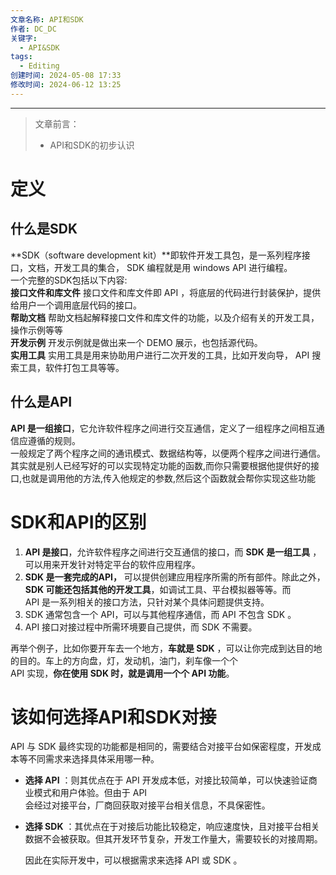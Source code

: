 ```yaml
---
文章名称: API和SDK
作者: DC_DC
关键字:
  - API&SDK
tags:
  - Editing
创建时间: 2024-05-08 17:33
修改时间: 2024-06-12 13:25
---
```


---
> 文章前言：
> - API和SDK的初步认识

# 定义  
  
## 什么是SDK  
  
**SDK（software development kit）**即软件开发工具包，是一系列程序接口，文档，开发工具的集合， SDK 编程就是用 windows API 进行编程。  
一个完整的SDK包括以下内容:        
**接口文件和库文件**     接口文件和库文件即 API ，将底层的代码进行封装保护，提供给用户一个调用底层代码的接口。  
**帮助文档**     帮助文档起解释接口文件和库文件的功能，以及介绍有关的开发工具，操作示例等等  
**开发示例**     开发示例就是做出来一个 DEMO 展示，也包括源代码。  
**实用工具**        实用工具是用来协助用户进行二次开发的工具，比如开发向导， API 搜索工具，软件打包工具等等。  
  
## 什么是API  
  
**API 是一组接口**，它允许软件程序之间进行交互通信，定义了一组程序之间相互通信应遵循的规则。  
一般规定了两个程序之间的通讯模式、数据结构等，以便两个程序之间进行通信。  
其实就是别人已经写好的可以实现特定功能的函数,而你只需要根据他提供好的接口,也就是调用他的方法,传入他规定的参数,然后这个函数就会帮你实现这些功能  
  
# SDK和API的区别  
  
1. **API 是接口**，允许软件程序之间进行交互通信的接口，而 **SDK 是一组工具** ，可以用来开发针对特定平台的软件应用程序。  
2. **SDK 是一套完成的API，** 可以提供创建应用程序所需的所有部件。除此之外，**SDK 可能还包括其他的开发工具**，如调试工具、平台模拟器等等。而  
   API 是一系列相关的接口方法，只针对某个具体问题提供支持。  
3. SDK 通常包含一个 API，可以与其他程序通信，而 API 不包含 SDK 。  
4. API 接口对接过程中所需环境要自己提供，而 SDK 不需要。  
  
再举个例子，比如你要开车去一个地方，**车就是 SDK** ，可以让你完成到达目的地的目的。车上的方向盘，灯，发动机，油门，刹车像一个个  
API 实现，**你在使用 SDK 时，就是调用一个个 API 功能**。  
  
# 该如何选择API和SDK对接  
  
API 与 SDK 最终实现的功能都是相同的，需要结合对接平台如保密程度，开发成本等不同需求来选择具体采用哪一种。  
  
- **选择 API** ：则其优点在于 API 开发成本低，对接比较简单，可以快速验证商业模式和用户体验。但由于 API  
  会经过对接平台，厂商回获取对接平台相关信息，不具保密性。  
  
- **选择 SDK** ：其优点在于对接后功能比较稳定，响应速度快，且对接平台相关数据不会被获取。但其开发环节复杂，开发工作量大，需要较长的对接周期。  
  
  因此在实际开发中，可以根据需求来选择 API 或 SDK 。